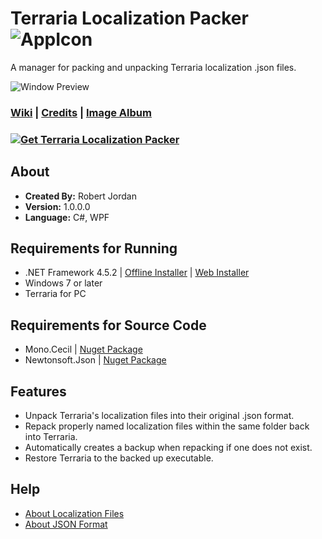 # Terraria Localization Packer ![AppIcon](https://i.imgur.com/MxXCC9K.png)
A manager for packing and unpacking Terraria localization .json files.

![Window Preview](https://i.imgur.com/6KZJUQi.png)

### [Wiki](https://github.com/trigger-death/TerrariaLocalizationPacker/wiki) | [Credits](https://github.com/trigger-death/TerrariaLocalizationPacker/wiki/Credits) | [Image Album](https://imgur.com/a/sla5H)

### [![Get Terraria Localization Packer](https://i.imgur.com/WYEvC5D.png)](https://github.com/trigger-death/TerrariaLocalizationPacker/releases/tag/1.0.0.0)

## About

* **Created By:** Robert Jordan
* **Version:** 1.0.0.0
* **Language:** C#, WPF

## Requirements for Running
* .NET Framework 4.5.2 | [Offline Installer](https://www.microsoft.com/en-us/download/details.aspx?id=42642) | [Web Installer](https://www.microsoft.com/en-us/download/details.aspx?id=42643)
* Windows 7 or later
* Terraria for PC

## Requirements for Source Code
* Mono.Cecil | [Nuget Package](https://www.nuget.org/packages/Mono.Cecil/)
* Newtonsoft.Json | [Nuget Package](https://www.nuget.org/packages/Newtonsoft.Json/)

## Features
* Unpack Terraria's localization files into their original .json format.
* Repack properly named localization files within the same folder back into Terraria.
* Automatically creates a backup when repacking if one does not exist.
* Restore Terraria to the backed up executable.

## Help
* [About Localization Files](https://github.com/trigger-death/TerrariaLocalizationPacker/wiki/About-Localization-Files)
* [About JSON Format](https://en.wikipedia.org/wiki/JSON)
